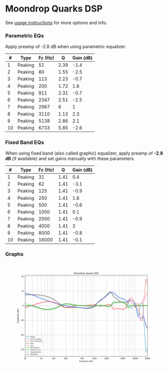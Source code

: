 # Moondrop Quarks DSP
See [usage instructions](https://github.com/jaakkopasanen/AutoEq#usage) for more options and info.

### Parametric EQs
Apply preamp of -2.8 dB when using parametric equalizer.

|   # | Type    |   Fc (Hz) |    Q |   Gain (dB) |
|-----|---------|-----------|------|-------------|
|   1 | Peaking |        51 | 2.39 |        -1.4 |
|   2 | Peaking |        80 | 1.55 |        -2.5 |
|   3 | Peaking |       113 | 2.23 |        -0.7 |
|   4 | Peaking |       200 | 1.72 |         1.6 |
|   5 | Peaking |       911 | 2.31 |        -0.7 |
|   6 | Peaking |      2347 | 2.51 |        -2.5 |
|   7 | Peaking |      2967 | 6    |         1   |
|   8 | Peaking |      3110 | 1.13 |         2.3 |
|   9 | Peaking |      5138 | 2.86 |         2.1 |
|  10 | Peaking |      6733 | 5.85 |        -2.6 |

### Fixed Band EQs
When using fixed band (also called graphic) equalizer, apply preamp of **-2.8 dB** (if available) and set gains manually with these parameters.

|   # | Type    |   Fc (Hz) |    Q |   Gain (dB) |
|-----|---------|-----------|------|-------------|
|   1 | Peaking |        31 | 1.41 |         0.4 |
|   2 | Peaking |        62 | 1.41 |        -3.1 |
|   3 | Peaking |       125 | 1.41 |        -0.9 |
|   4 | Peaking |       250 | 1.41 |         1.6 |
|   5 | Peaking |       500 | 1.41 |        -0.6 |
|   6 | Peaking |      1000 | 1.41 |         0.1 |
|   7 | Peaking |      2000 | 1.41 |        -0.9 |
|   8 | Peaking |      4000 | 1.41 |         3   |
|   9 | Peaking |      8000 | 1.41 |        -0.8 |
|  10 | Peaking |     16000 | 1.41 |        -0.1 |

### Graphs
![](./Moondrop%20Quarks%20DSP.png)
